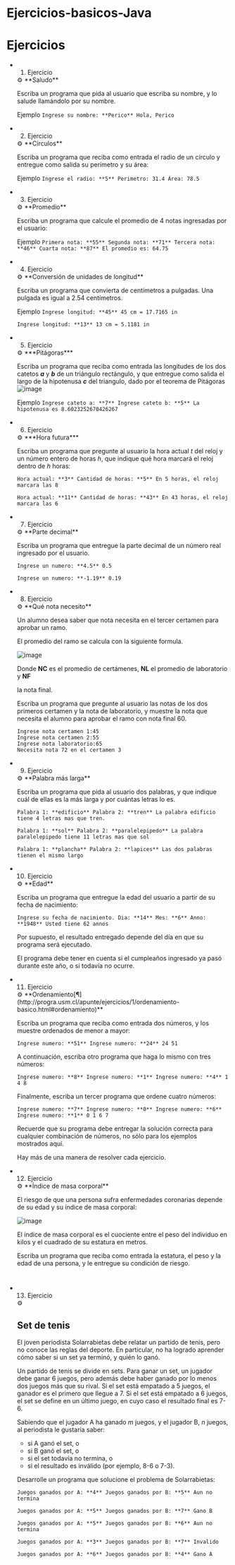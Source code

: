 # Ejercicios-basicos-Java
# Ejercicios

- 1.  Ejercicio
    
    <aside>
    ⚙ **Saludo**
    
    Escriba un programa que pida al usuario que escriba su nombre, y lo salude llamándolo por su nombre.

    Ejemplo
    `Ingrese su nombre: **Perico**
    Hola, Perico`
    
    </aside>
    
- 2.  Ejercicio
    
    <aside>
    ⚙ **Círculos**
    
    Escriba un programa que reciba como entrada el radio de un círculo y entregue como salida su perímetro y su área:

    Ejemplo
    `Ingrese el radio: **5**
    Perimetro: 31.4
    Área: 78.5`
    
    </aside>
    
- 3.  Ejercicio
    
    <aside>
    ⚙ **Promedio**
    
    Escriba un programa que calcule el promedio de 4 notas ingresadas por el usuario:

    Ejemplo
    `Primera nota: **55**
    Segunda nota: **71**
    Tercera nota: **46**
    Cuarta nota: **87**
    El promedio es: 64.75`
    
    </aside>
    
- 4.  Ejercicio
    
    <aside>
    ⚙ **Conversión de unidades de longitud**
    
    Escriba un programa que convierta de centímetros a pulgadas. Una pulgada es igual a 2.54 centímetros.

    Ejemplo
    `Ingrese longitud: **45**
    45 cm = 17.7165 in`
    
    `Ingrese longitud: **13**
    13 cm = 5.1181 in`
    
    </aside>
    
- 5.  Ejercicio
    
    <aside>
    ⚙ ***Pitágoras***
    
    Escriba un programa que reciba como entrada las longitudes de los dos catetos ***a*** y ***b*** de un triángulo rectángulo, y que entregue como salida el largo de la hipotenusa ***c*** del triangulo, dado por el teorema de Pitágoras
![image](https://github.com/Sgonzalez04/Ejercicios-basicos-Java/assets/141069199/33dc9718-96b1-474f-85d6-043de087dbc1)

    Ejemplo
    `Ingrese cateto a: **7**
    Ingrese cateto b: **5**
    La hipotenusa es 8.6023252670426267`
    
    </aside>
    
- 6.  Ejercicio
    
    <aside>
    ⚙ ***Hora futura***
    
    Escriba un programa que pregunte al usuario la hora actual *t* del reloj y un número entero de horas *h*, que indique qué hora marcará el reloj dentro de *h* horas:
    
    `Hora actual: **3**
    Cantidad de horas: **5**
    En 5 horas, el reloj marcara las 8`
    
    `Hora actual: **11**
    Cantidad de horas: **43**
    En 43 horas, el reloj marcara las 6`
    
    </aside>
    
- 7.  Ejercicio
    
    <aside>
    ⚙ **Parte decimal**
    
    Escriba un programa que entregue la parte decimal de un número real ingresado por el usuario.
    
    `Ingrese un numero: **4.5**
    0.5`
    
    `Ingrese un numero: **-1.19**
    0.19`
    
    </aside>
    
- 8.  Ejercicio
    
    <aside>
    ⚙ **Qué nota necesito**
    
    Un alumno desea saber que nota necesita en el tercer certamen para aprobar un ramo.
    
    El promedio del ramo se calcula con la siguiente formula.
    
    ![image](https://github.com/Sgonzalez04/Ejercicios-basicos-Java/assets/141069199/0c4e6483-1c60-4b6d-82bc-afa7fe365dc6)
    
    Donde **NC** es el promedio de certámenes, **NL** el promedio de laboratorio y **NF**
    
    la nota final.
    
    Escriba un programa que pregunte al usuario las notas de los dos primeros certamen y la nota de laboratorio, y muestre la nota que necesita el alumno para aprobar el ramo con nota final 60.
    
    ```
    Ingrese nota certamen 1:45
    Ingrese nota certamen 2:55
    Ingrese nota laboratorio:65
    Necesita nota 72 en el certamen 3
    ```
    
    </aside>
    
- 9.  Ejercicio
    
    <aside>
    ⚙ **Palabra más larga**
    
    Escriba un programa que pida al usuario dos palabras, y que indique cuál de ellas es la más larga y por cuántas letras lo es.
    
    `Palabra 1: **edificio**
    Palabra 2: **tren**
    La palabra edificio tiene 4 letras mas que tren.`
    
    `Palabra 1: **sol**
    Palabra 2: **paralelepipedo**
    La palabra paralelepipedo tiene 11 letras mas que sol`
    
    `Palabra 1: **plancha**
    Palabra 2: **lapices**
    Las dos palabras tienen el mismo largo`
    
    </aside>
    
- 10.  Ejercicio
    
    <aside>
    ⚙ **Edad**
    
    Escriba un programa que entregue la edad del usuario a partir de su fecha de nacimiento:
    
    `Ingrese su fecha de nacimiento.
    Dia: **14**
    Mes: **6**
    Anno: **1948**
    Usted tiene 62 annos`
    
    Por supuesto, el resultado entregado depende del día en que su programa será ejecutado.
    
    El programa debe tener en cuenta si el cumpleaños ingresado ya pasó durante este año, o si todavía no ocurre.
    
    </aside>
    
- 11.  Ejercicio
    
    <aside>
    ⚙ **Ordenamiento[¶](http://progra.usm.cl/apunte/ejercicios/1/ordenamiento-basico.html#ordenamiento)**
    
    Escriba un programa que reciba como entrada dos números, y los muestre ordenados de menor a mayor:
    
    `Ingrese numero: **51**
    Ingrese numero: **24**
    24 51`
    
    A continuación, escriba otro programa que haga lo mismo con tres números:
    
    `Ingrese numero: **8**
    Ingrese numero: **1**
    Ingrese numero: **4**
    1 4 8`
    
    Finalmente, escriba un tercer programa que ordene cuatro números:
    
    `Ingrese numero: **7**
    Ingrese numero: **0**
    Ingrese numero: **6**
    Ingrese numero: **1**
    0 1 6 7`
    
    Recuerde que su programa debe entregar la solución correcta para cualquier combinación de números, no sólo para los ejemplos mostrados aquí.
    
    Hay más de una manera de resolver cada ejercicio.
    
    </aside>
    
- 12.  Ejercicio
    
    <aside>
    ⚙ **Índice de masa corporal**
    
    El riesgo de que una persona sufra enfermedades coronarias depende de su edad y su índice de masa corporal:
    
    ![image](https://github.com/Sgonzalez04/Ejercicios-basicos-Java/assets/141069199/e19cdf93-2e56-4843-859c-f3e384356355)

    
    El índice de masa corporal es el cuociente entre el peso del individuo en kilos y el cuadrado de su estatura en metros.
    
    Escriba un programa que reciba como entrada la estatura, el peso y la edad de una persona, y le entregue su condición de riesgo.
    
    </aside>
    
    # 
    
- 13. Ejercicio
    
    <aside>
    ⚙
    
    # Set de tenis
    
    El joven periodista Solarrabietas debe relatar un partido de tenis, pero no conoce las reglas del deporte. En particular, no ha logrado aprender cómo saber si un set ya terminó, y quién lo ganó.
    
    Un partido de tenis se divide en sets. Para ganar un set, un jugador debe ganar 6 juegos, pero además debe haber ganado por lo menos dos juegos más que su rival. Si el set está empatado a 5 juegos, el ganador es el primero que llegue a 7. Si el set está empatado a 6 juegos, el set se define en un último juego, en cuyo caso el resultado final es 7-6.
    
    Sabiendo que el jugador A ha ganado *m* juegos, y el jugador B, *n* juegos, al periodista le gustaría saber:
    
    - si A ganó el set, o
    - si B ganó el set, o
    - si el set todavía no termina, o
    - si el resultado es inválido (por ejemplo, 8-6 o 7-3).
    
    Desarrolle un programa que solucione el problema de Solarrabietas:
    
    `Juegos ganados por A: **4**
    Juegos ganados por B: **5**
    Aun no termina`
    
    `Juegos ganados por A: **5**
    Juegos ganados por B: **7**
    Gano B`
    
    `Juegos ganados por A: **5**
    Juegos ganados por B: **6**
    Aun no termina`
    
    `Juegos ganados por A: **3**
    Juegos ganados por B: **7**
    Invalido`
    
    `Juegos ganados por A: **6**
    Juegos ganados por B: **4**
    Gano A`
    
    </aside>
